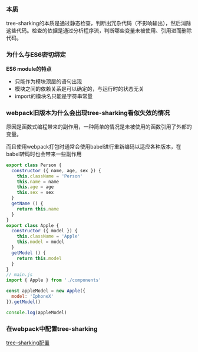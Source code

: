### 本质

tree-sharking的本质是通过静态检查，判断出冗杂代码（不影响输出），然后消除这些代码。检查的依据是通过分析程序流，判断哪些变量未被使用、引用进而删除代码。

### 为什么与ES6密切绑定

**ES6 module的特点**

- 只能作为模块顶层的语句出现
- 模块之间的依赖关系是可以确定的，与运行时的状态无关
- import的模块名只能是字符串常量

### webpack旧版本为什么会出现tree-sharking看似失效的情况

原因是函数式编程带来的副作用，一种简单的情况是未被使用的函数引用了外部的变量。

而且使用webpack打包时通常会使用babel进行重新编码以适应各种版本，在babel转码时也会带来一些副作用

```js
export class Person {
  constructor ({ name, age, sex }) {
    this.className = 'Person'
    this.name = name
    this.age = age
    this.sex = sex
  }
  getName () {
    return this.name
  }
}
export class Apple {
  constructor ({ model }) {
    this.className = 'Apple'
    this.model = model
  }
  getModel () {
    return this.model
  }
}
// main.js
import { Apple } from './components'

const appleModel = new Apple({
  model: 'IphoneX'
}).getModel()

console.log(appleModel)

```

### 在webpack中配置tree-sharking

[tree-sharking配置](https://webpack.js.org/guides/tree-shaking/#root)

